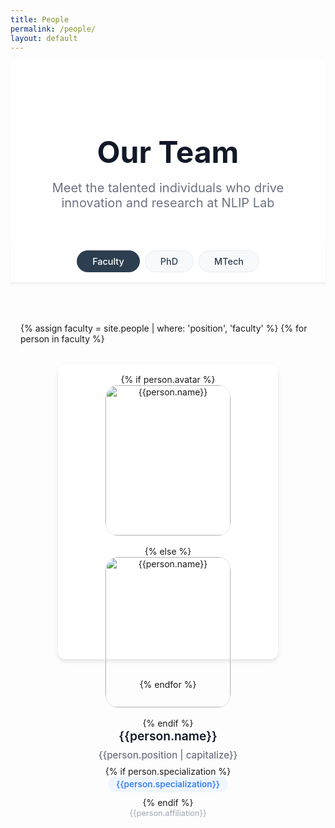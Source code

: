 ```yaml
---
title: People
permalink: /people/
layout: default
---
```


<style>
.sticky-tabs {
  position: sticky;
  top: 0;
  z-index: 100;
  background: white;
  padding: 1rem 0;
  margin-bottom: 2rem;
  border-bottom: 1px solid #eee;
  box-shadow: 0 2px 4px rgba(0,0,0,0.05);
}

.tab-container {
  max-width: 1200px;
  margin: 0 auto;
  padding: 0 1rem;
}

.tabs {
  max-width: 100%;
  margin: 0;
  display: flex;
  gap: 0.5rem;
  overflow-x: auto;
  padding: 0 0.5rem;
  scrollbar-width: none; /* Firefox */
  -ms-overflow-style: none; /* IE and Edge */
  justify-content: center;
}

.tabs::-webkit-scrollbar {
  display: none; /* Chrome, Safari, Opera */
}

.tab {
  padding: 0.5rem 1.5rem;
  background: #f8f9fa;
  border-radius: 20px;
  color: #2c3e50;
  text-decoration: none;
  white-space: nowrap;
  transition: all 0.2s ease;
  font-size: 0.9rem;
  border: 1px solid #e9ecef;
  cursor: pointer;
  font-weight: 500;
}

.tab:hover {
  background: #e9ecef;
  color: #2c3e50;
  border-color: #2c3e50;
}

.tab.active {
  background: #2c3e50;
  color: white;
  border-color: #2c3e50;
  font-weight: 500;
}

.tab-content {
  display: none;
  padding: 2rem 0;
}

.tab-content.active {
  display: block;
}

.section-header {
  font-size: 2rem;
  font-weight: bold;
  color: #111827;
  margin: 2rem 0 1.5rem 0;
}

.subsection-header {
  font-size: 1.5rem;
  font-weight: 600;
  color: #374151;
  margin: 2rem 0 1rem 0;
}
.people-grid {
  display: flex;
  flex-wrap: wrap;
  gap: 2rem;
  margin-bottom: 2rem;
  justify-content: center; /* Center align the cards */
}

.section-header {
  font-size: 2rem;
  font-weight: bold;
  color: #111827;
  margin: 2rem 0 1.5rem 0;
  text-align: center; /* Center align section headers */
}

.subsection-header {
  font-size: 1.5rem;
  font-weight: 600;
  color: #374151;
  margin: 2rem 0 1rem 0;
  text-align: center; /* Center align subsection headers */
}

.person-card {
  background: white;
  border-radius: 0.75rem;
  box-shadow: 0 4px 6px rgba(0, 0, 0, 0.1);
  padding: 1rem 1rem;
  text-align: center;
  transition: all 0.2s ease;
  /* min-height: 240px;
  max-height: 440px;
  min-width: 280px;
  max-width: 360px; */
  height: 440px;
  width: 320px;
  display: flex;
  flex-direction: column;
  align-items: center;
  justify-content: flex-start;
}

.person-avatar {
  width: 200px;
  height: 240px;
  border-radius: 10%;
  margin: 0 auto 1rem auto;
  object-fit: contain;
  border: 1px solid #e5e7eb;
  display: block;
  transition: transform 0.3s ease;
}

.person-avatar:hover {
  transform: scale(1.1);
}

.person-name {
  font-size: 1.2rem;
  font-weight: 600;
  color: #111827;
  margin-bottom: 0.5rem;
  line-height: 1.3;
}

.person-title {
  color: #6b7280;
  font-size: 0.95rem;
  margin-bottom: 0.5rem;
  font-weight: 500;
}

.person-role {
  color: #3b82f6;
  font-size: 0.85rem;
  font-weight: 600;
  background: #eff6ff;
  padding: 0.3rem 0.8rem;
  border-radius: 20px;
  margin-bottom: 0.5rem;
  display: inline-block;
}

.person-year {
  color: #9ca3af;
  font-size: 0.8rem;
  margin-bottom: 0.5rem;
  font-style: italic;
}

.person-affiliation {
  color: #9ca3af;
  font-size: 0.8rem;
  line-height: 1.4;
  margin-top: auto;
}

.alumni-table {
  width: 100%;
  border-collapse: collapse;
  margin-top: 1rem;
}

.alumni-table th,
.alumni-table td {
  padding: 0.75rem;
  text-align: left;
  border-bottom: 1px solid #e5e7eb;
}

.alumni-table th {
  background: #f9fafb;
  font-weight: 600;
}

.go-to-top {
  position: fixed;
  bottom: 2rem;
  right: 2rem;
  background: #2c3e50;
  color: white;
  width: 50px;
  height: 50px;
  border-radius: 50%;
  display: flex;
  align-items: center;
  justify-content: center;
  cursor: pointer;
  opacity: 0;
  visibility: hidden;
  transition: all 0.3s ease;
  box-shadow: 0 2px 8px rgba(0,0,0,0.2);
  z-index: 1000;
  border: none;
}

.go-to-top.visible {
  opacity: 1;
  visibility: visible;
}

.go-to-top:hover {
  background: #34495e;
  transform: translateY(-3px);
  box-shadow: 0 4px 12px rgba(0,0,0,0.3);
}

@media (max-width: 768px) {
  .sticky-tabs {
    padding: 0.5rem 0;
    margin-bottom: 1rem;
  }
  
  .tabs {
    justify-content: flex-start;
    padding: 0 1rem;
  }
  
  .tab {
    padding: 0.6rem 1.2rem;
    font-size: 0.9rem;
    min-width: 80px;
  }
  
  .people-grid {
    display: flex;
    flex-wrap: wrap;
    gap: 2rem;
    margin-bottom: 2rem;
    justify-content: center; /* Center align the cards */
  }
  
  .person-card {
    height: 400px;
    padding: 1.5rem;
  }
  
  .person-avatar {
    width: 200px;
    height: 240px;
  }
}
</style>

<div class="page-header" style="background: white; padding: 3rem 0; text-align: center;">
  <div style="max-width: 1200px; margin: 0 auto; padding: 0 1rem;">
    <h1 style="font-size: 3rem; font-weight: bold; color: #111827; margin-bottom: 1rem;">Our Team</h1>
    <p style="font-size: 1.25rem; color: #6b7280; max-width: 600px; margin: 0 auto;">
      Meet the talented individuals who drive innovation and research at NLIP Lab
    </p>
  </div>
</div>

<div class="sticky-tabs">
  <div class="tab-container">
    <div class="tabs">
      <div class="tab active" data-tab="faculty">Faculty</div>
      <div class="tab" data-tab="phd">PhD</div>
      <div class="tab" data-tab="mtech">MTech</div>
      <!-- <div class="tab" data-tab="interns">Interns</div> -->
    </div>
  </div>
</div>

<div style="max-width: 1200px; margin: 0 auto; padding: 0 1rem;">

<!-- Faculty Tab -->
<div id="faculty-content" class="tab-content active">
  <div class="people-grid">
    {% assign faculty = site.people | where: 'position', 'faculty' %}
    {% for person in faculty %}
      <div class="person-card">
        {% if person.avatar %}
          <img class="person-avatar" src="{{site.baseurl}}/images/people/{{person.avatar}}" alt="{{person.name}}">
        {% else %}
          <img class="person-avatar" src="http://evansheline.com/wp-content/uploads/2011/02/facebook-Storm-Trooper.jpg" alt="{{person.name}}">
        {% endif %}
        <div class="person-name">
          <a href="{{ site.baseurl }}{{ person.url }}" style="text-decoration: none; color: inherit;">{{person.name}}</a>
        </div>
        <div class="person-title">{{person.position | capitalize}}</div>
        {% if person.specialization %}
          <div class="person-role">{{person.specialization}}</div>
        {% endif %}
        <div class="person-affiliation">{{person.affiliation}}</div>
      </div>
    {% endfor %}
  </div>
</div>

<!-- PhD Tab -->
<div id="phd-content" class="tab-content">
  <div class="people-grid">
    {% assign phd_current = site.people | where: 'position', 'phd' | where: 'passout', '0' | sort: 'joining_year' %}
    {% for person in phd_current %}
      <div class="person-card">
        {% if person.avatar %}
          <img class="person-avatar" src="{{site.baseurl}}/images/people/{{person.avatar}}" alt="{{person.name}}">
        {% endif %}
        <div class="person-name">
          <a href="{{ site.baseurl }}{{ person.url }}" style="text-decoration: none; color: inherit;">{{person.name}}</a>
        </div>
        <div class="person-title">PhD Student</div>
        {% if person.role %}
          <div class="person-role">PhD {{person.role}}</div>
        {% endif %}
        <!-- {% if person.joining_year %}
          <div class="person-year">Joined: {{person.joining_year}}</div>
        {% endif %} -->
        <div class="person-affiliation">{{person.affiliation}}</div>
      </div>
    {% endfor %}
  </div>

  <div class="subsection-header">Alumni</div>
  <div class="people-grid">
    {% assign phd_alumni = site.people | where: 'position', 'phd' | where: 'passout', '1' | sort: 'joining_year' %}
    {% for person in phd_alumni %}
      <div class="person-card">
        {% if person.avatar %}
          <img class="person-avatar" src="{{site.baseurl}}/images/people/{{person.avatar}}" alt="{{person.name}}">
        {% endif %}
        <div class="person-name">
          <a href="{{ site.baseurl }}{{ person.url }}" style="text-decoration: none; color: inherit;">{{person.name}}</a>
        </div>
        <div class="person-title">PhD Student</div>
        {% if person.role %}
          <div class="person-role">PhD {{person.role}}</div>
        {% endif %}
        <!-- {% if person.joining_year %}
          <div class="person-year">Joined: {{person.joining_year}}</div>
        {% endif %} -->
        <div class="person-affiliation">{{person.affiliation}}</div>
      </div>
    {% endfor %}
  </div>
</div>

<!-- MTech Tab -->
<div id="mtech-content" class="tab-content">
  <div class="people-grid">
    {% assign mtech_current = site.people | where: "position", "masters" | where: "passout", "0" | sort: 'joining_year' %}
    {% for person in mtech_current %}
      <div class="person-card">
        {% if person.avatar %}
          <img class="person-avatar" src="{{site.baseurl}}/images/people/{{person.avatar}}" alt="{{person.name}}">
        {% else %}
          <img class="person-avatar" src="http://evansheline.com/wp-content/uploads/2011/02/facebook-Storm-Trooper.jpg" alt="{{person.name}}">
        {% endif %}
        <div class="person-name">
          <a href="{{ site.baseurl }}{{ person.url }}" style="text-decoration: none; color: inherit;">{{person.name}}</a>
        </div>
        <div class="person-title">MTech Student</div>
        {% if person.role %}
          <div class="person-role">M.Tech {{person.role}}</div>
        {% endif %}
        <div class="person-affiliation">{{person.affiliation}}</div>
      </div>
    {% endfor %}
  </div>

  <div class="subsection-header">Alumni</div>
  <div class="people-grid">
    {% assign mtech_alumni = site.people | where: "position", "masters" | where: "passout", "1" | sort: 'joining_year' %}
    {% for person in mtech_alumni %}
      <div class="person-card">
        {% if person.avatar %}
          <img class="person-avatar" src="{{site.baseurl}}/images/people/{{person.avatar}}" alt="{{person.name}}">
        {% else %}
          <img class="person-avatar" src="http://evansheline.com/wp-content/uploads/2011/02/facebook-Storm-Trooper.jpg" alt="{{person.name}}">
        {% endif %}
        <div class="person-name">
          <a href="{{ site.baseurl }}{{ person.url }}" style="text-decoration: none; color: inherit;">{{person.name}}</a>
        </div>
        <div class="person-title">MTech Student</div>
        {% if person.role %}
          <div class="person-role">M.Tech {{person.role}}</div>
        {% endif %}
        <div class="person-affiliation">{{person.affiliation}}</div>
      </div>
    {% endfor %}
  </div>

  <table class="alumni-table">
    <thead>
      <tr>
        <th>Name</th>
        <th>Batch</th>
        <th>Current Affiliation</th>
      </tr>
    </thead>
    <tbody>
      <tr><td><a href="https://www.linkedin.com/in/sharan21/">Sharan Narasimhan</a></td><td>Masters student (2020-2022)</td><td>Data Engineer at Indeed</td></tr>
      <tr><td><a href="https://www.linkedin.com/in/venkateshelangovan/">Venkatesh E</a></td><td>Masters student (2020-2022)</td><td>Machine Learning Engineer at Qualcomm</td></tr>
      <tr><td><a href="https://www.linkedin.com/in/arkadipta-de/">Arkadipta De</a></td><td>Masters student (2020-2022)</td><td>Applied AI Researcher at Fujitsu Research India</td></tr>
      <tr><td><a href="https://www.linkedin.com/in/vandita-dutt-840646141/">Vandita Dutt</a></td><td>Masters student (2020-2022)</td><td>-</td></tr>
      <tr><td><a href="https://www.linkedin.com/in/sagarjinde/">Sagar Jinde</a></td><td>Masters student (2019-2021)</td><td>Machine Learning Engineer at Qualcomm</td></tr>
      <tr><td><a href="https://www.linkedin.com/in/vikramanandsingh/">Vikram Anand Singh</a></td><td>Masters student (2018-2020)</td><td>Software Developer at BNY Mellon Technology</td></tr>
      <tr><td><a href="https://www.linkedin.com/in/shounak-kundu-53977817/">Shounak Kundu</a></td><td>Masters student, 3-Year MTech, joint supervision with Dr. Srijith PK (2018-2021)</td><td>Machine Learning Engineer at InMobi</td></tr>
      <tr><td><a href="https://www.linkedin.com/in/rishik-ramena-0a0b52b0/">Rishik Ramena</a></td><td>Masters student, 3-Year MTech, joint supervision with Dr. Srijith PK (2018)</td><td>Software Engineer at Microsoft</td></tr>
      <tr><td><a href="https://www.linkedin.com/in/priyambada-ambastha-133962119/">Priyambada Ambastha</a></td><td>Masters student, 3-Year MTech, joint supervision with Dr. Srijith PK (2018-2021)</td><td><b>Gold Medalist</b> at IITH, Applied Scientist at Amazon</td></tr>
      <tr><td><a href="https://www.linkedin.com/in/rashmi-hti-3bb52039/">Rashmi HTI</a></td><td>Masters student (2016-2018)</td><td>Associate at Goldman Sachs</td></tr>
      <tr><td><a href="https://www.linkedin.com/in/priyanka-choudhary-9b0b46111/">Priyanka Choudhary</a></td><td>Masters student (2016-2018)</td><td>Lecturer at rpsc technical education department</td></tr>
      <tr><td><a href="https://www.linkedin.com/in/shamikkundu/">Shamik Kundu</a></td><td>Masters student (2016-2018)</td><td>Data Scientist at Rakuten</td></tr>
      <tr><td><a href="https://www.linkedin.com/in/manjela-toppo-021342154/">Manjela Toppo</a></td><td>Masters student(2016-2018)</td><td>-</td></tr>
      <tr><td><a href="https://www.linkedin.com/in/shashank-singh-a527bb112/">Shashank Singh</a></td><td>Masters Student (2015-2017)</td><td>Software Developer at PayPal</td></tr>
      <tr><td><a href="https://www.linkedin.com/in/pradyumna-deshpande-72a51455/">Pradyumna Deshpande</a></td><td>Masters Student (2015-2017)</td><td>Platform Engineer at PayPay Corporation Tokyo, Japan</td></tr>
      <tr><td><a href="https://www.linkedin.com/in/swapdewalkar/">Swapnil Ashok Dewalakar</a></td><td>Masters student (2017-2019)</td><td>SDE at Fanatics,Inc.</td></tr>
    </tbody>
  </table>
</div>

<!-- Interns Tab -->
<div id="interns-content" class="tab-content">
  <!-- <div class="subsection-header">Current</div> -->
  <div class="people-grid">
    {% assign interns_current = site.people | where: 'position', 'visiting' %}
    {% for person in interns_current %}
      <div class="person-card">
        {% if person.avatar %}
          <img class="person-avatar" src="{{site.baseurl}}/images/people/{{person.avatar}}" alt="{{person.name}}">
        {% else %}
          <img class="person-avatar" src="http://evansheline.com/wp-content/uploads/2011/02/facebook-Storm-Trooper.jpg" alt="{{person.name}}">
        {% endif %}
        <div class="person-name">
          <a href="{{ site.baseurl }}{{ person.url }}" style="text-decoration: none; color: inherit;">{{person.name}}</a>
        </div>
        <div class="person-title">Research Intern</div>
        {% if person.role %}
          <div class="person-role">{{person.role}}</div>
        {% else %}
          <div class="person-role">Summer Intern</div>
        {% endif %}
        {% if person.joining_year %}
          <div class="person-year">Joined: {{person.joining_year}}</div>
        {% endif %}
        <div class="person-affiliation">{{person.affiliation}}</div>
      </div>
    {% endfor %}
  </div>
</div>

</div>

<button class="go-to-top" onclick="scrollToTop()">↑</button>

<script>
// Tab switching functionality
document.addEventListener('DOMContentLoaded', function() {
  const tabs = document.querySelectorAll('.tab');
  const tabContents = document.querySelectorAll('.tab-content');
  
  tabs.forEach(tab => {
    tab.addEventListener('click', function() {
      const targetTab = this.getAttribute('data-tab');

      // Remove active class from all tabs and contents
      tabs.forEach(t => t.classList.remove('active'));
      tabContents.forEach(tc => tc.classList.remove('active'));

      // Add active class to clicked tab and corresponding content
      this.classList.add('active');
      document.getElementById(targetTab + '-content').classList.add('active');
    });
  });
  
  // Go to top button functionality
  const goToTopBtn = document.querySelector('.go-to-top');
  
  window.addEventListener('scroll', function() {
    if (window.scrollY > 300) {
      goToTopBtn.classList.add('visible');
    } else {
      goToTopBtn.classList.remove('visible');
    }
  });
});

function scrollToTop() {
  window.scrollTo({
    top: 0,
    behavior: 'smooth'
  });
}
</script>
